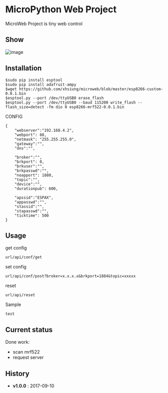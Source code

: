 # MicroPython Web Project

MicroWeb Project is tiny web control 

## Show
![image](https://)

## Installation
```install
$sudo pip install esptool
$sudo pip install adafruit-ampy
$wget https://github.com/xhsiung/microweb/blob/master/esp8266-custom-0.0.1.bin
$esptool.py --port /dev/ttyUSB0 erase_flash
$esptool.py --port /dev/ttyUSB0 --baud 115200 write_flash --flash_size=detect -fm dio 0 esp8266-mrf522-0.0.1.bin

```

CONFIG
```config
{
    "webserver":"192.168.4.2",
    "webport": 88,
    "netmask": "255.255.255.0",
    "gateway":"",
    "dns":"",

    "broker":"",
    "brkport": 0,
    "brkuser":"",
    "brkpasswd":"",
    "noapport": 1880,
    "topic":"",
    "device":"",
    "durationpub": 600,

    "apssid":"ESPAX",
    "appasswd":"",
    "stassid":"",
    "stapasswd":"",
    "ticktime": 500
}
```

## Usage

get config
```info
url/api/conf/get

```

set config 
```
url/api/conf/post?broker=x.x.x.x&brkport=1884&topic=xxxxx

```


reset
```
url/api/reset
```

Sample
```
test
```

## Current status

Done  work:
* scan mrf522
* request server

## History

* **v1.0.0** : 2017-09-10
